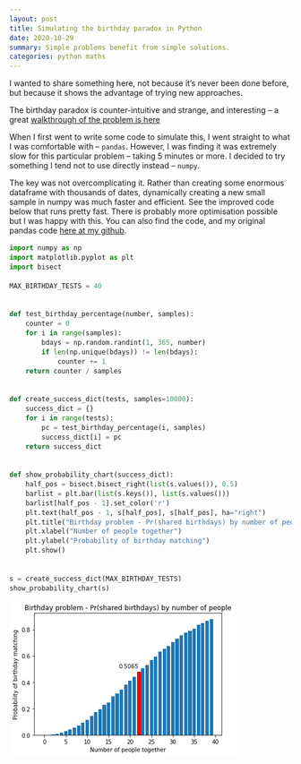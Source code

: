 ```yaml
---
layout: post
title: Simulating the birthday paradox in Python
date: 2020-10-29
summary: Simple problems benefit from simple solutions.
categories: python maths
---
```


I wanted to share something here, not because it’s never been done before, but because it shows the advantage of trying new approaches.

The birthday paradox is counter-intuitive and strange, and interesting – a great [walkthrough of the problem is here](https://betterexplained.com/articles/understanding-the-birthday-paradox/)

When I first went to write some code to simulate this, I went straight to what I was comfortable with – `pandas`. However, I was finding it was extremely slow for this particular problem – taking 5 minutes or more. I decided to try something I tend not to use directly instead – `numpy`.

The key was not overcomplicating it. Rather than creating some enormous dataframe with thousands of dates, dynamically creating a new small sample in numpy was much faster and efficient. See the improved code below that runs pretty fast. There is probably more optimisation possible but I was happy with this. You can also find the code, and my original pandas code [here at my github](https://github.com/ryanward-io/birthday_problem).

```python
import numpy as np
import matplotlib.pyplot as plt
import bisect

MAX_BIRTHDAY_TESTS = 40


def test_birthday_percentage(number, samples):
    counter = 0
    for i in range(samples):
        bdays = np.random.randint(1, 365, number)
        if len(np.unique(bdays)) != len(bdays):
            counter += 1
    return counter / samples


def create_success_dict(tests, samples=10000):
    success_dict = {}
    for i in range(tests):
        pc = test_birthday_percentage(i, samples)
        success_dict[i] = pc
    return success_dict


def show_probability_chart(success_dict):
    half_pos = bisect.bisect_right(list(s.values()), 0.5)
    barlist = plt.bar(list(s.keys()), list(s.values()))
    barlist[half_pos - 1].set_color('r')
    plt.text(half_pos - 1, s[half_pos], s[half_pos], ha="right")
    plt.title("Birthday problem - Pr(shared birthdays) by number of people")
    plt.xlabel("Number of people together")
    plt.ylabel("Probability of birthday matching")
    plt.show()


s = create_success_dict(MAX_BIRTHDAY_TESTS)
show_probability_chart(s)
```

![Cumulative probability distribution showing that 21 is roughly the number at which you have a 50% chance of two people sharing a birthday](/images/posts/2020-10-29-python-birthday-paradox_files/2020-10-29-python-birthday-paradox_1_0.png)
